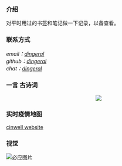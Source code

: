 ### 介绍

对平时用过的书签和笔记做一下记录，以备查看。

### 联系方式

<address>
email：<a href="mailto:dingeral@outlook.com">dingeral</a>
<br \>
github：<a href="https://github.com/dingeral">dingeral</a>
<br \>
chat：<a href="https://hack.chat/?dingeral">dingeral</a>
</address>

### 一言 古诗词

<div align=center><img src="https://api.gushi.ci/all.svg?font-size=18&spacing=4"/></div>

### 实时疫情地图

[cinwell website](https://voice.baidu.com/act/newpneumonia/newpneumonia ':include :type=iframe width=100% height=800px')

### 视觉

![必应图片](https://uploadbeta.com/api/pictures/random/?key=BingEverydayWallpaperPicture)
